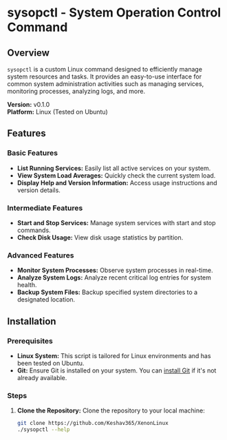 # sysopctl - System Operation Control Command

## Overview

`sysopctl` is a custom Linux command designed to efficiently manage system resources and tasks. It provides an easy-to-use interface for common system administration activities such as managing services, monitoring processes, analyzing logs, and more.

**Version:** v0.1.0  
**Platform:** Linux (Tested on Ubuntu)

## Features

### Basic Features
- **List Running Services:** Easily list all active services on your system.
- **View System Load Averages:** Quickly check the current system load.
- **Display Help and Version Information:** Access usage instructions and version details.

### Intermediate Features
- **Start and Stop Services:** Manage system services with start and stop commands.
- **Check Disk Usage:** View disk usage statistics by partition.

### Advanced Features
- **Monitor System Processes:** Observe system processes in real-time.
- **Analyze System Logs:** Analyze recent critical log entries for system health.
- **Backup System Files:** Backup specified system directories to a designated location.

## Installation

### Prerequisites
- **Linux System:** This script is tailored for Linux environments and has been tested on Ubuntu.
- **Git:** Ensure Git is installed on your system. You can [install Git](https://git-scm.com/book/en/v2/Getting-Started-Installing-Git) if it's not already available.

### Steps

1. **Clone the Repository:**
   Clone the repository to your local machine:
   ```bash
   git clone https://github.com/Keshav365/XenonLinux
   ./sysopctl --help
